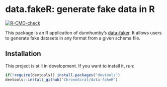 
<!-- README.md is generated from README.Rmd. Please edit that file -->

# data.fakeR: generate fake data in R

<!-- badges: start -->

[![R-CMD-check](https://github.com/ChronoScrat/data-fakeR/workflows/R-CMD-check/badge.svg)](https://github.com/ChronoScrat/data-fakeR/actions)
<!-- badges: end -->

This package is an R application of dunnhumby’s
[data-faker](https://github.com/dunnhumby/data-faker). It allows users
to generate fake datasets in any format from a given schema file.

## Installation

This project is still in development. If you want to install it, run:

``` r
if(!require(devtools)) install.packages("devtools")
devtools::install_github("ChronoScrat/data-fakeR")
```
